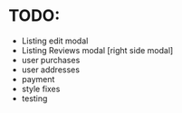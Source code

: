 # TODO:

- Listing edit modal
- Listing Reviews modal [right side modal]
- user purchases
- user addresses
- payment
- style fixes
- testing
